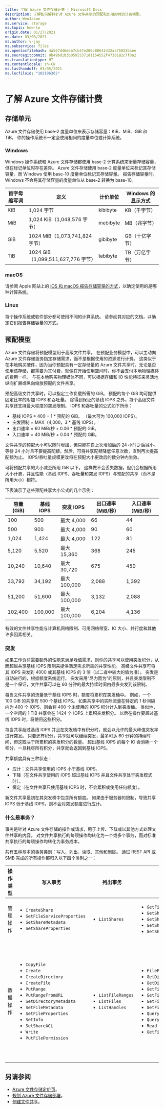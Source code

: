 ```yaml
---
title: 了解 Azure 文件存储计费 | Microsoft Docs
description: 了解如何解释针对 Azure 文件共享的预配和即用即付的计费模型。
author: WenJason
ms.service: storage
ms.topic: how-to
origin.date: 01/27/2021
ms.date: 03/08/2021
ms.author: v-jay
ms.subservice: files
ms.openlocfilehash: 4a567d46deb7cb47e206c80642d32aa75922baee
ms.sourcegitcommit: 0b49bd1b3b05955371d1154552f4730182c7f0a2
ms.translationtype: HT
ms.contentlocale: zh-CN
ms.lasthandoff: 03/05/2021
ms.locfileid: "102196365"
---
```

# <a name="understand-azure-files-billing"></a>了解 Azure 文件存储计费

## <a name="storage-units"></a>存储单元    
Azure 文件存储使用 base-2 度量单位来表示存储容量：KiB、MiB、GiB 和 TiB。 你的操作系统不一定会使用相同的度量单位或计算系统。

### <a name="windows"></a>Windows

Windows 操作系统和 Azure 文件存储都使用 base-2 计算系统来衡量存储容量，但在标记单位时存在差异。 Azure 文件存储使用 base-2 度量单位来标记其存储容量，而 Windows 使用 base-10 度量单位标记其存储容量。 报告存储容量时，Windows 不会将其存储容量的度量单位从 base-2 转换为 base-10。

|首字母缩写词  |定义  |计价单位  |Windows 的显示方式  |
|---------|---------|---------|---------|
|KiB     |1,024 字节         |kibibyte         |KB（千字节）         |
|MiB     |1,024 KiB（1,048,576 字节）         |mebibyte         |MB（兆字节）         |
|GiB     |1024 MiB（1,073,741,824 字节）         |gibibyte         |GB（十亿字节）         |
|TiB     |1024 GiB（1,099,511,627,776 字节）         |tebibyte         |TB（万亿字节）         |

### <a name="macos"></a>macOS

请参阅 Apple 网站上的 [iOS 和 macOS 报告存储容量的方式](https://support.apple.com/HT201402)，以确定使用的是哪种计算系统。

### <a name="linux"></a>Linux

每个操作系统或软件部分都可使用不同的计算系统。 请参阅其对应的文档，以确定它们报告存储容量的方式。

## <a name="provisioned-model"></a>预配模型
Azure 文件存储将预配模型用于高级文件共享。 在预配业务模型中，可以主动向 Azure 文件存储服务指定存储需求，而不是根据使用的资源进行计费。 这类似于在本地购买硬件，因为当你预配具有一定存储量的 Azure 文件共享时，无论是否使用该存储，都需要为其付费，就像在开始使用空间时，你不会支付本地物理媒体的费用一样。 与在本地购买物理媒体不同，可以根据存储和 IO 性能特征来灵活地纵向扩展或纵向缩放预配的文件共享。

预配高级文件共享时，可以指定工作负载所需的 GiB。 预配的每个 GiB 均可提供固定比率的附加 IOPS 和吞吐量。 除得到保证的基线 IOPS 之外，每个高级文件共享还支持最大程度的突发限制。 IOPS 和吞吐量的公式如下所示：

- 基线 IOPS = 400 + 1 * 预配的 GiB。 （最大可为 100,000 IOPS）。
- 突发限制 = MAX（4,000，3 * 基线 IOPS）。
- 出口速率 = 60 MiB/秒 + 0.06 * 预配的 GiB。
- 入口速率 = 40 MiB/秒 + 0.04 * 预配的 GiB。

文件共享的预配大小可以随时增加，但只能在自上次增加后的 24 小时之后减小。 等待 24 小时且不要提高配额，然后，可将共享配额降低任意次数，直到再次提高配额为止。 IOPS/吞吐量规模更改将在预配大小更改后的数分钟内生效。

可将预配共享的大小减至所用 GiB 以下。 这样做不会丢失数据，但仍会根据所用大小计费，并且性能（基线 IOPS、吞吐量和突发 IOPS）与预配的共享（而不是所用大小）相符。

下表演示了这些预配共享大小公式的几个示例：

|容量 (GiB) | 基线 IOPS | 突发 IOPS | 出口速率（MiB/秒） | 入口速率（MiB/秒） |
|---------|---------|---------|---------|---------|
|100         | 500     | 最大 4,000     | 66   | 44   |
|500         | 900     | 最大 4,000  | 90   | 60   |
|1,024       | 1,424   | 最大 4,000   | 122   | 81   |
|5,120       | 5,520   | 最大 15,360  | 368   | 245   |
|10,240      | 10,640  | 最大 30,720  | 675   | 450   |
|33,792      | 34,192  | 最大 100,000 | 2,088 | 1,392   |
|51,200      | 51,600  | 最大 100,000 | 3,132 | 2,088   |
|102,400     | 100,000 | 最大 100,000 | 6,204 | 4,136   |

有效的文件共享性能与计算机网络限制、可用网络带宽、IO 大小、并行度和其他许多因素相关。

### <a name="bursting"></a>突发
如果工作负荷需要额外的性能来满足峰值需求，则你的共享可以使用突发积分，从而超越共享基线 IOPS 限制来提供满足需求所需的共享性能。 高级文件共享可将其 IOPS 突发到 4000 或其基线 IOPS 的 3 倍（以二者中较大的值为准）。 突发是自动进行的，根据额度系统运行。 突发采用“尽力而为”的原则，并且突发限制不是一个保证，文件共享可以在 60 分钟的最大持续时间内最多突发到该限制。

每当文件共享的流量低于基线 IOPS 时，额度将累积在突发桶中。 例如，一个 100 GiB 的共享有 500 个基线 IOPS。 如果共享中的实际流量在特定的 1 秒间隔内为 400 个 IOPS，则会将 400 个未使用的 IOPS 积分计入到突发桶。 类似地，一个空闲的 1 TiB 共享会在 1424 个 IOPS 上累积突发积分。 以后在操作要超过基线 IOPS 时，将使用这些积分。

每当共享超过基线 IOPS 并且在突发桶中有积分时，就会以允许的最大峰值突发率进行突发。 只要还有积分，共享就可以继续突发，最多可达 60 分钟的持续时间，但这取决于所累积的突发积分的数量。 超出基线 IOPS 的每个 IO 会消耗一个积分，一旦耗尽所有积分，共享就会返回到基线 IOPS。

共享额度具有三种状态：

- 应计：文件共享使用的 IOPS 小于基线 IOPS。
- 下降（在文件共享使用的 IOPS 超过基线 IOPS 并且文件共享处于突发模式时）。
- 恒定（在文件共享只使用基线 IOPS 时，不会累积或使用任何额度）。

新文件共享最初在其突发桶中包含所有额度。 如果由于服务器的限制，导致共享 IOPS 低于基线 IOPS，则不会对突发额度进行应计。

### <a name="what-are-transactions"></a>什么是事务？
事务是针对 Azure 文件存储的操作或请求，用于上传、下载或以其他方式处理文件共享的内容。 对文件共享执行的每项操作均转化为一个或多个事务，而对标准共享执行的每项操作均转化为事务成本。

共有五种基本的事务类别：写入、列出、读取、其他和删除。 通过 REST API 或 SMB 完成的所有操作都归入以下四个类别之一：

| 操作类型 | 写入事务 | 列出事务 | 读取事务 | 其他事务 | 删除事务 |
|-|-|-|-|-|-|
| 管理操作 | <ul><li>`CreateShare`</li><li>`SetFileServiceProperties`</li><li>`SetShareMetadata`</li><li>`SetShareProperties`</li></ul> | <ul><li>`ListShares`</li></ul> | <ul><li>`GetFileServiceProperties`</li><li>`GetShareAcl`</li><li>`GetShareMetadata`</li><li>`GetShareProperties`</li><li>`GetShareStats`</li></ul> | | <ul><li>`DeleteShare`</li></ul> |
| 数据操作 | <ul><li>`CopyFile`</li><li>`Create`</li><li>`CreateDirectory`</li><li>`CreateFile`</li><li>`PutRange`</li><li>`PutRangeFromURL`</li><li>`SetDirectoryMetadata`</li><li>`SetFileMetadata`</li><li>`SetFileProperties`</li><li>`SetInfo`</li><li>`SetShareACL`</li><li>`Write`</li><li>`PutFilePermission`</li></ul> | <ul><li>`ListFileRanges`</li><li>`ListFiles`</li><li>`ListHandles`</li></ul>  | <ul><li>`FilePreflightRequest`</li><li>`GetDirectoryMetadata`</li><li>`GetDirectoryProperties`</li><li>`GetFile`</li><li>`GetFileCopyInformation`</li><li>`GetFileMetadata`</li><li>`GetFileProperties`</li><li>`QueryDirectory`</li><li>`QueryInfo`</li><li>`Read`</li><li>`GetFilePermission`</li></ul> | <ul><li>`AbortCopyFile`</li><li>`Cancel`</li><li>`ChangeNotify`</li><li>`Close`</li><li>`Echo`</li><li>`Ioctl`</li><li>`Lock`</li><li>`Logoff`</li><li>`Negotiate`</li><li>`OplockBreak`</li><li>`SessionSetup`</li><li>`TreeConnect`</li><li>`TreeDisconnect`</li><li>`CloseHandles`</li><li>`AcquireFileLease`</li><li>`BreakFileLease`</li><li>`ChangeFileLease`</li><li>`ReleaseFileLease`</li></ul> | <ul><li>`ClearRange`</li><li>`DeleteDirectory`</li></li>`DeleteFile`</li></ul> |

## <a name="see-also"></a>另请参阅
- [Azure 文件存储定价页](https://azure.cn/pricing/details/storage/files/)。
- [规划 Azure 文件存储部署](./storage-files-planning.md)。
- [创建文件共享](./storage-how-to-create-file-share.md)。
